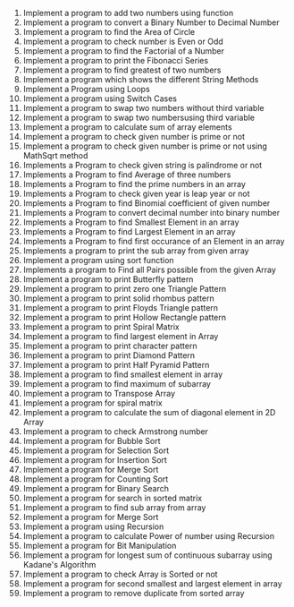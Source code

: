 1. Implement a program to add two numbers using function
2. Implement a program to convert a Binary Number to Decimal Number
3. Implement a program to find the Area of Circle
4. Implement a program to check number is Even or Odd
5. Implement a program to find the Factorial of a Number
6. Implement a program to print the Fibonacci Series
7. Implement a program to find greatest of two numbers
8. Implement a program which shows the different String Methods
9. Implement a Program using Loops
10. Implement a program using Switch Cases
11. Implement a program to swap two numbers without third variable
12. Implement a program to swap two numbersusing third variable
13. Implement a program to calculate sum of array elements
14. Implement a program to check given number is prime or not
15. Implement a program to check given number is prime or not using MathSqrt method
16. Implements a Program to check given string is palindrome or not
17. Implements a Program to find Average of three numbers
18. Implements a Program to find the prime numbers in an array
19. Implements a Program to check given year is leap year or not
20. Implements a Program to find Binomial coefficient of given number
21. Implements a Program to convert decimal number into binary number
22. Implements a Program to find Smallest Element in an array
23. Implements a Program to find Largest Element in an array
24. Implements a Program to find first occurance of an Element in an array
25. Implements a program to print the sub array from given array
26. Implement a program using sort function
27. Implements a program to Find all Pairs possible from the given Array
28. Implement a program to print Butterfly pattern
29. Implement a program to print zero one Triangle Pattern
30. Implement a program to print solid rhombus pattern
31. Implement a program to print Floyds Triangle pattern
32. Implement a program to print Hollow Rectangle pattern
33. Implement a program to print Spiral Matrix
34. Implement a program to find largest element in Array
35. Implement a program to print character pattern
36. Implement a program to print Diamond Pattern
37. Implement a program to print Half Pyramid Pattern
38. Implement a program to find smallest element in array
39. Implement a program to find maximum of subarray
40. Implement a program to Transpose Array
41. Implement a program for spiral matrix
42. Implement a program to calculate the sum of diagonal element in 2D Array
43. Implement a program to check Armstrong number
44. Implement a program for Bubble Sort
45. Implement a program for Selection Sort
46. Implement a program for Insertion Sort
47. Implement a program for Merge Sort
48. Implement a program for Counting Sort
49. Implement a program for Binary Search
50. Implement a program for search in sorted matrix
51. Implement a program to find sub array from array
52. Implement a program for Merge Sort
53. Implement a program using Recursion
54. Implement a program to calculate Power of number using Recursion
55. Implement a program for Bit Manipulation
56. Implement a program for longest sum of continuous subarray using Kadane's Algorithm
57. Implement a program to check Array is Sorted or not
58. Implement a program for second smallest and largest element in array
59. Implement a program to remove duplicate from sorted array

